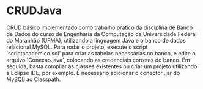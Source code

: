 # CRUDJava
CRUD básico implementado como trabalho prático da disciplina de Banco de Dados do curso de Engenharia da Computação da Universidade Federal do Maranhão (UFMA), utilizando a linguagem Java e o banco de dados relacional MySQL. Para rodar o projeto, execute o script 'scriptacademico.sql' para criar as tabelas necessárias no banco, e edite o arquivo 'Conexao.java', colocando as credenciais corretas do banco. Em seguida, basta compilar as classes existentes ou criar um projeto utilizando a Eclipse IDE, por exemplo. É necessário adicionar o conector .jar do MySQL ao Classpath.
